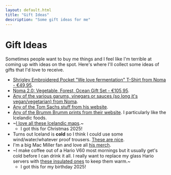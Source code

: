 ```yaml
---
layout: default.html
title: "Gift Ideas"
description: "Some gift ideas for me"
---
```


# Gift Ideas

Sometimes people want to buy me things and I feel like I'm terrible at coming up with ideas on the spot. Here's where I'll collect some ideas of gifts that I'd love to receive.

- [Shrigley Embroidered Pocket "We love fermentation" T-Shirt from Noma - €49,95](https://nomaprojects.com/products/we-love-fermentation-t-shirt?variant=41378907422925).
- [Noma 2.0: Vegetable, Forest, Ocean Gift Set - €105,95](https://nomaprojects.com/products/noma-2-0-gift-set?variant=41312659996877).
- [Any of the various garums, vinegars or sauces (so long it's vegan/vegetarian) from Noma](https://nomaprojects.com/collections).
- [Any of the Tom Sachs stuff from his website](https://store.tomsachs.com/).
- [Any of the Brumm Brumm prints from their website](https://brumm.is/collections/our-prints). I particularly like the Icelandic foods.
- ~[I love all these Icelandic maps](https://mapsoficeland.shop/product-category/iceland-maps/).~
  - I got this for Christmas 2025!
- Turns out Iceland is **cold** so I think I could use some wind/water/whatever proof trousers. [These are nice](https://www.66north.com/is/skalafell-bibs/p/W41254?color=910&size=XL).
- I'm a big Mac Miller fan and love all [his merch](https://shopuk.macmillerswebsite.com/).
- ~I make coffee out of a Hario V60 most mornings but it usually get's cold before I can drink it all. I really want to replace my glass Hario servers with [these insulated ones](https://kaffitar.is/collections/hario/products/hario-v60-hitakanna-svort) to keep them warm.~
  - I got this for my birthday 2025!
